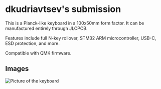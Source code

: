 # dkudriavtsev's submission

This is a Planck-like keyboard in a 100x50mm form factor. It can be manufactured entirely through JLCPCB.

Features include full N-key rollover, STM32 ARM microcontroller, USB-C, ESD protection, and more.

Compatible with QMK firmware.

## Images

![Picture of the keyboard](https://i.imgur.com/jGmkVuY.png)
